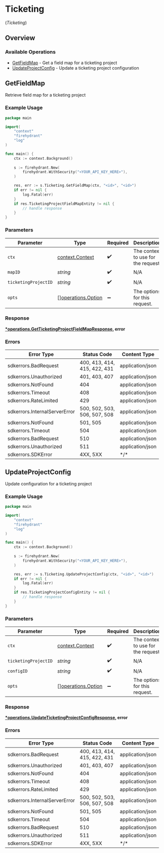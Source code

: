 # Ticketing
(*Ticketing*)

## Overview

### Available Operations

* [GetFieldMap](#getfieldmap) - Get a field map for a ticketing project
* [UpdateProjectConfig](#updateprojectconfig) - Update a ticketing project configuration

## GetFieldMap

Retrieve field map for a ticketing project

### Example Usage

```go
package main

import(
	"context"
	"firehydrant"
	"log"
)

func main() {
    ctx := context.Background()
    
    s := firehydrant.New(
        firehydrant.WithSecurity("<YOUR_API_KEY_HERE>"),
    )

    res, err := s.Ticketing.GetFieldMap(ctx, "<id>", "<id>")
    if err != nil {
        log.Fatal(err)
    }
    if res.TicketingProjectFieldMapEntity != nil {
        // handle response
    }
}
```

### Parameters

| Parameter                                                | Type                                                     | Required                                                 | Description                                              |
| -------------------------------------------------------- | -------------------------------------------------------- | -------------------------------------------------------- | -------------------------------------------------------- |
| `ctx`                                                    | [context.Context](https://pkg.go.dev/context#Context)    | :heavy_check_mark:                                       | The context to use for the request.                      |
| `mapID`                                                  | *string*                                                 | :heavy_check_mark:                                       | N/A                                                      |
| `ticketingProjectID`                                     | *string*                                                 | :heavy_check_mark:                                       | N/A                                                      |
| `opts`                                                   | [][operations.Option](../../models/operations/option.md) | :heavy_minus_sign:                                       | The options for this request.                            |

### Response

**[*operations.GetTicketingProjectFieldMapResponse](../../models/operations/getticketingprojectfieldmapresponse.md), error**

### Errors

| Error Type                    | Status Code                   | Content Type                  |
| ----------------------------- | ----------------------------- | ----------------------------- |
| sdkerrors.BadRequest          | 400, 413, 414, 415, 422, 431  | application/json              |
| sdkerrors.Unauthorized        | 401, 403, 407                 | application/json              |
| sdkerrors.NotFound            | 404                           | application/json              |
| sdkerrors.Timeout             | 408                           | application/json              |
| sdkerrors.RateLimited         | 429                           | application/json              |
| sdkerrors.InternalServerError | 500, 502, 503, 506, 507, 508  | application/json              |
| sdkerrors.NotFound            | 501, 505                      | application/json              |
| sdkerrors.Timeout             | 504                           | application/json              |
| sdkerrors.BadRequest          | 510                           | application/json              |
| sdkerrors.Unauthorized        | 511                           | application/json              |
| sdkerrors.SDKError            | 4XX, 5XX                      | \*/\*                         |

## UpdateProjectConfig

Update configuration for a ticketing project

### Example Usage

```go
package main

import(
	"context"
	"firehydrant"
	"log"
)

func main() {
    ctx := context.Background()
    
    s := firehydrant.New(
        firehydrant.WithSecurity("<YOUR_API_KEY_HERE>"),
    )

    res, err := s.Ticketing.UpdateProjectConfig(ctx, "<id>", "<id>")
    if err != nil {
        log.Fatal(err)
    }
    if res.TicketingProjectConfigEntity != nil {
        // handle response
    }
}
```

### Parameters

| Parameter                                                | Type                                                     | Required                                                 | Description                                              |
| -------------------------------------------------------- | -------------------------------------------------------- | -------------------------------------------------------- | -------------------------------------------------------- |
| `ctx`                                                    | [context.Context](https://pkg.go.dev/context#Context)    | :heavy_check_mark:                                       | The context to use for the request.                      |
| `ticketingProjectID`                                     | *string*                                                 | :heavy_check_mark:                                       | N/A                                                      |
| `configID`                                               | *string*                                                 | :heavy_check_mark:                                       | N/A                                                      |
| `opts`                                                   | [][operations.Option](../../models/operations/option.md) | :heavy_minus_sign:                                       | The options for this request.                            |

### Response

**[*operations.UpdateTicketingProjectConfigResponse](../../models/operations/updateticketingprojectconfigresponse.md), error**

### Errors

| Error Type                    | Status Code                   | Content Type                  |
| ----------------------------- | ----------------------------- | ----------------------------- |
| sdkerrors.BadRequest          | 400, 413, 414, 415, 422, 431  | application/json              |
| sdkerrors.Unauthorized        | 401, 403, 407                 | application/json              |
| sdkerrors.NotFound            | 404                           | application/json              |
| sdkerrors.Timeout             | 408                           | application/json              |
| sdkerrors.RateLimited         | 429                           | application/json              |
| sdkerrors.InternalServerError | 500, 502, 503, 506, 507, 508  | application/json              |
| sdkerrors.NotFound            | 501, 505                      | application/json              |
| sdkerrors.Timeout             | 504                           | application/json              |
| sdkerrors.BadRequest          | 510                           | application/json              |
| sdkerrors.Unauthorized        | 511                           | application/json              |
| sdkerrors.SDKError            | 4XX, 5XX                      | \*/\*                         |